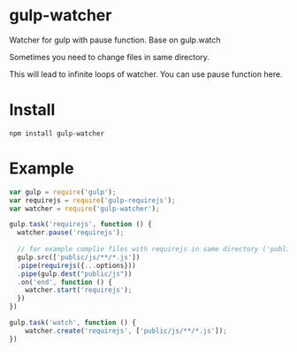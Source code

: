 # gulp-watcher
Watcher for gulp with pause function. Base on gulp.watch

Sometimes you need to change files in same directory. 

This will lead to infinite loops of watcher. You can use pause function here.
# Install 
`npm install gulp-watcher`
# Example
```js
var gulp = require('gulp');
var requirejs = require('gulp-requirejs');
var watcher = require('gulp-watcher');

gulp.task('requirejs', function () {
  watcher.pause('requirejs');
  
  // for example complie files with requirejs in same directory ('public/js/')
  gulp.src(['public/js/**/*.js'])
  .pipe(requirejs({...options}))
  .pipe(gulp.dest("public/js"))
  .on('end', function () {
    watcher.start('requirejs');
  })    
})

gulp.task('watch', function () {
    watcher.create('requirejs', ['public/js/**/*.js']);
})
```
